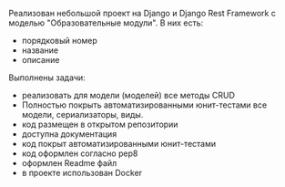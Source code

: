 Реализован небольшой проект на Django и Django Rest Framework с моделью "Образовательные модули". В них есть:

- порядковый номер
- название
- описание

Выполнены задачи:

- реализовать для модели (моделей) все методы CRUD
- Полностью покрыть автоматизированными юнит-тестами все модели, сериализаторы, виды.
- код размещен в открытом репозитории
- доступна документация
- код покрыт автоматизированными юнит-тестами
- код оформлен согласно pep8
- оформлен Readme файл
- в проекте использован Docker

